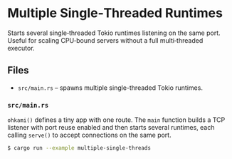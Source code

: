 # Multiple Single‑Threaded Runtimes

Starts several single‑threaded Tokio runtimes listening on the same port.
Useful for scaling CPU‑bound servers without a full multi‑threaded executor.

## Files

- `src/main.rs` – spawns multiple single-threaded Tokio runtimes.

### `src/main.rs`

`ohkami()` defines a tiny app with one route. The `main` function builds a TCP
listener with port reuse enabled and then starts several runtimes, each calling
`serve()` to accept connections on the same port.

```bash
$ cargo run --example multiple-single-threads
```
